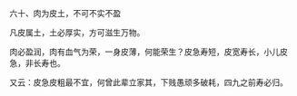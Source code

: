 六十、肉为皮土，不可不实不盈

凡皮属土，土必厚实，方可滋生万物。

肉必盈润，肉有血气为荣，一身皮薄，何能荣生？皮急寿短，皮宽寿长，小儿皮急，非长寿也。

又云：皮急皮粗最不宜，何曾此辈立家其，下贱愚顽多破耗，四九之前寿必归。

